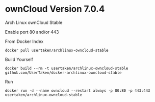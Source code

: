 ownCloud Version 7.0.4
======================

Arch Linux ownCloud Stable

Enable port 80 and/or 443

From Docker Index
```
docker pull usertaken/archlinux-owncloud-stable
```

Build Yourself
```
docker build --rm -t usertaken/archlinux-owncloud-stable github.com/UserTaken/docker-archlinux-owncloud-stable
```

Run
```
docker run -d --name owncloud --restart always -p 80:80 -p 443:443 usertaken/archlinux-owncloud-stable
```
